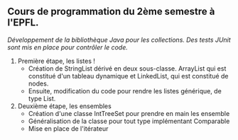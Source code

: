 ﻿Cours de programmation du 2ème semestre à l'EPFL.
-------------------------------------------------

*Développement de la bibliothèque Java pour les collections. Des tests JUnit sont mis en place pour contrôler le code.*

1. Première étape, les listes !  
	* Création de StringList dérivé en deux sous-classe. ArrayList qui est constitué d'un tableau dynamique et LinkedList, qui est
	constitué de nodes.  
	* Ensuite, modification du code pour rendre les listes générique, de type List<T>.
2. Deuxième étape, les ensembles
	* Création d'une classe IntTreeSet pour prendre en main les ensemble
	* Généralisation de la classe pour tout type implémentant Comparable
	* Mise en place de l'itérateur